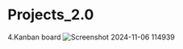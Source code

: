 # Projects_2.0

4.Kanban board
![Screenshot 2024-11-06 114939](https://github.com/user-attachments/assets/ff57f668-aabf-4001-90ef-5e60a9fc6698)



